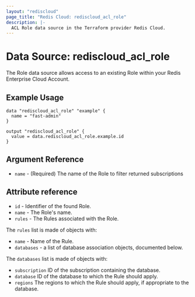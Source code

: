 ```yaml
---
layout: "rediscloud"
page_title: "Redis Cloud: rediscloud_acl_role"
description: |-
  ACL Role data source in the Terraform provider Redis Cloud.
---
```


# Data Source: rediscloud_acl_role

The Role data source allows access to an existing Role within your Redis Enterprise Cloud Account.

## Example Usage

```hcl
data "rediscloud_acl_role" "example" {
  name = "fast-admin"
}

output "rediscloud_acl_role" {
  value = data.rediscloud_acl_role.example.id
}
```

## Argument Reference

* `name` - (Required) The name of the Role to filter returned subscriptions

## Attribute reference

* `id` - Identifier of the found Role.
* `name` - The Role's name.
* `rules` - The Rules associated with the Role.

The `rules` list is made of objects with:

* `name` - Name of the Rule.
* `databases` - a list of database association objects, documented below.

The `databases` list is made of objects with:

* `subscription` ID of the subscription containing the database.
* `database` ID of the database to which the Rule should apply.
* `regions` The regions to which the Rule should apply, if appropriate to the database.
